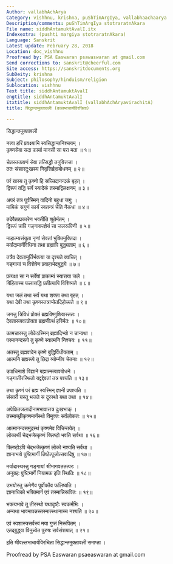 ```yaml
---
Author: vallabhAchArya
Category: vishhnu, krishna, puShTimArgIya, vallabhaachaarya
Description/comments: puShTimArgIya stotraratnAkara
File name: siddhAntamuktAvalI.itx
Indexextra: (pushti margiya stotraratnAkara)
Language: Sanskrit
Latest update: February 28, 2018
Location: doc_vishhnu
Proofread by: PSA Easwaran psawaswaran at gmail.com
Send corrections to: sanskrit@cheerful.com
Site access: https://sanskritdocuments.org
SubDeity: krishna
Subject: philosophy/hinduism/religion
Sublocation: vishhnu
Text title: siddhAntamuktAvalI
engtitle: siddhAntamuktAvalI
itxtitle: siddhAntamuktAvalI (vallabhAchAryavirachitA)
title: सिद्धान्तमुक्तावली (वल्लभाचार्यविरचिता)

---
```

  
 सिद्धान्तमुक्तावली   
  
नत्वा हरिं प्रवक्ष्यामि स्वसिद्धान्तनिश्चयम् ।  
कृष्णसेवा सदा कार्या मानसी सा परा मता ॥ १॥  
  
चेतस्तत्प्रवणं सेवा तत्सिद्धौ तनुवित्तजा ।  
ततः संसारदुःखस्य निवृत्तिर्ब्रह्मबोधनम् ॥ २॥  
  
परं खस्य तु कृष्णो हि सच्चिदानन्दकं बृहत् ।  
द्विरूपं तद्धि सर्वं स्यादेकं तस्माद्विलक्षणम् ॥ ३॥  
  
अपरं तत्र पूर्वस्मिन् वादिनो बहुधा जगुः ।  
मायिकं सगुणं कार्यं स्वतन्त्रं चेति नैकधा ॥ ४॥  
  
तदेवैतत्प्रकारेण भवतीति श्रुतेर्मतम् ।  
द्विरूपं चापि गङ्गावज्ज्ञेयं सा जलरूपिणी ॥ ५॥  
  
माहात्म्यसंयुता नृणां सेवतां भुक्तिमुक्तिदा ।  
मर्यादामार्गविधिना तथा ब्रह्मापि बुद्ध्यताम् ॥ ६॥  
  
तत्रैव देवतामूर्तिर्भक्त्या या दृश्यते क्वचित् ।  
गङ्गायां च विशेषेण प्रवाहाभेदबुद्धये ॥ ७॥  
  
प्रत्यक्षा सा न सर्वेषां प्राकाम्यं स्यात्तया जले ।  
विहिताच्च फलात्तद्धि प्रतीत्यापि विशिष्यते ॥ ८॥  
  
यथा जलं तथा सर्वं यथा शक्ता तथा बृहत् ।  
यथा देवी तथा कृष्णस्तत्राप्येतदिहोच्यते ॥ ९॥  
  
जगत्तु त्रिविधं प्रोक्तं ब्रह्मविष्णुशिवास्ततः ।  
देवतारूपवत्प्रोक्ता ब्रह्मणीत्थं हरिर्मतः ॥ १०॥  
  
कामचारस्तु लोकेऽस्मिन् ब्रह्मादिभ्यो न चान्यथा ।  
परमानन्दरूपे तु कृष्णे स्वात्मनि निश्चयः ॥ ११॥  
  
अतस्तु ब्रह्मवादेन कृष्णे बुद्धिर्विधीयताम् ।  
आत्मनि ब्रह्मरूपे तु छिद्रा व्योम्नीव चेतनाः ॥ १२॥  
  
उपाधिनाशे विज्ञाने बह्मात्मत्वावबोधने ।  
गङ्गातीरस्थितो यद्वद्देवतां तत्र पश्यति ॥ १३॥  
  
तथा कृष्णं परं ब्रह्म स्वस्मिन् ज्ञानी प्रपश्यति ।  
संसारी यस्तु भजते स दूरस्थो यथा तथा ॥ १४॥  
  
अपेक्षितजलादीनामभावात्तत्र दुःखभाक् ।  
तस्माच्छ्रीकृष्णमार्गस्थो विमुक्तः सर्वलोकतः ॥ १५॥  
  
आत्मानन्दसमुद्रस्थं कृष्णमेव विचिन्तयेत् ।  
लोकार्थी चेद्भजेत्कृष्णं क्लिष्टो भवति सर्वथा ॥ १६॥  
  
क्लिष्टोऽपि चेद्भजेत्कृष्णं लोको नश्यति सर्वथा ।  
ज्ञानाभावे पुष्टिमार्गी तिष्ठेत्पूजोत्सवादिषु ॥ १७॥  
  
मर्यादास्थस्तु गङ्गायां श्रीभागवततत्परः ।  
अनुग्रहः पुष्टिमार्गे नियामक इति स्थितिः ॥ १८॥  
  
उभयोस्तु क्रमेणैव पूर्वोक्तैव फलिष्यति ।  
ज्ञानाधिको भक्तिमार्ग एवं तस्मान्निरूपितः ॥ १९॥  
  
भक्त्यभावे तु तीरस्थो यथादृष्टैः स्वकर्मभिः ।  
अन्यथा भावमापन्नस्तस्मात्स्थानाच्च नश्यति ॥ २०॥  
  
एवं स्वशास्त्रसर्वस्वं मया गुप्तं निरूपितम् ।  
एतद्बुद्ध्वा विमुच्येत पुरुषः सर्वसंशयात् ॥ २१॥  
  
इति श्रीवल्लभाचार्यविरचिता सिद्धान्तमुक्तावली समाप्ता ।  
  
  
Proofread by PSA Easwaran psaeaswaran at gmail.com  
  
